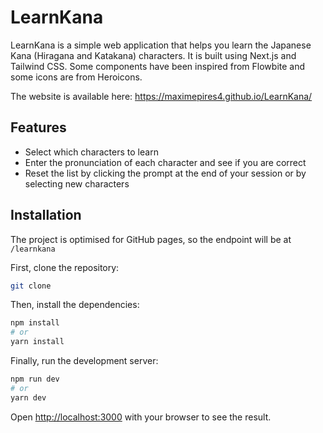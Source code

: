# LearnKana

LearnKana is a simple web application that helps you learn the Japanese Kana (Hiragana and Katakana) characters. It is built using Next.js and Tailwind CSS. Some components have been inspired from Flowbite and some icons are from Heroicons.

The website is available here: https://maximepires4.github.io/LearnKana/

## Features

- Select which characters to learn
- Enter the pronunciation of each character and see if you are correct
- Reset the list by clicking the prompt at the end of your session or by selecting new characters

## Installation

The project is optimised for GitHub pages, so the endpoint will be at `/learnkana`

First, clone the repository:

```bash
git clone
```

Then, install the dependencies:

```bash
npm install
# or
yarn install
```

Finally, run the development server:

```bash
npm run dev
# or
yarn dev
```

Open [http://localhost:3000](http://localhost:3000/learnkana) with your browser to see the result.
